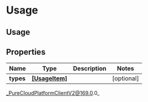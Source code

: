 # Usage

## Usage

## Properties

|Name | Type | Description | Notes|
|------------ | ------------- | ------------- | -------------|
| **types** | [**[UsageItem]**]([UsageItem]) |  | [optional] |



_PureCloudPlatformClientV2@169.0.0_

